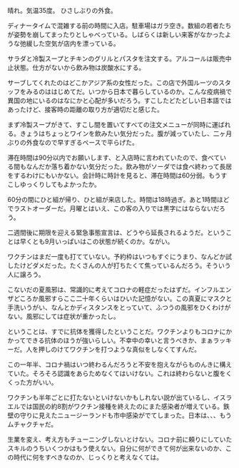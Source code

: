 晴れ。気温35度。
ひさしぶりの外食。

ディナータイムで混雑する前の時間に入店。駐車場はガラ空き。数組の若者たちが姿勢を崩してまったりとしゃべっている。しばらくは新しい来客がなかったような弛緩した空気が店内を漂っている。

サラダと冷製スープとチキンのグリルとパスタを注文する。アルコールは販売中止状態。仕方がないから飲み物は炭酸水にする。

サーブしてくれたのはどこかアジア系の女性だった。この店で外国ルーツのスタッフをみるのははじめてだ。いつから日本で暮らしているのか。こんな疫病禍で異国の地にいるのはなにかと心配が多いだろう。すこしたどたどしい日本語ではあったけど、接客時の距離の取り方が適切だと感じた。

まず冷製スープがきて、すこし間を置いてすべての注文メニューが同時に運ばれる。きょうはちょっとワインを飲みたい気分だった。腹が減っていたし、二ヶ月ぶりの外食なので早すぎるペースで平らげた。

滞在時間は90分以内でお願いします、と入店時に言われていたので、食べている間もなんだか落ち着かない気分だった。飲み物がソーダでは食べ終わって長居をするわけにもいかない。会計時に時計を見ると、滞在時間は60分弱。もうすこしゆっくりしてもよかったか。

60分の間にひと組が帰り、ひと組が来店した。時間は18時過ぎ。あと1時間ほどでラストオーダーだ。月曜とはいえ、この客の入りでは黒字にはならないだろう。

二週間後に期限を迎える緊急事態宣言は、どうやら延長されるようだ。ということは早くとも9月いっぱいはこの状態が続くのか。ながい。

ワクチンはまだ一度も打てていない。予約枠はいつもすぐにうまり、なんどか試したけどダメだった。たくさんの人が打ちたくて焦っているんだろう。そういう人に譲ろう。

こないだの夏風邪は、常識的に考えてコロナの軽症だったはずだ。インフルエンザどころか風邪すらここ二十年くらいはひいた記憶がない。この真夏にマスクと手洗いうがい、なんとかディスタンスをとっていて、ふつうの風邪をひくわけがない。風邪にしては症状が重かったし。

ということは、すでに抗体を獲得したということだ。ワクチンよりもコロナにかかってできる抗体のほうが強いらしい。不幸中の幸いと言うべきか、まぁラッキーだ。人を押しのけてワクチンを打つような真似をしなくてすんだ。

この一年半、コロナ禍はいつ終わるんだろうと不安を抱えながらものんきに構えていた。そろそろ認識をあらためなくてはいけない。これは終わらないと腹をくくった方がいい。

ワクチンも半年ごとに打たないといけないかもしれない説が出ているし、イスラエルでは国民の約8割がワクチン接種を終えたのにまた感染者が増えている。鉄壁の守りに見えたニュージーランドも市中感染がでてしまった。日本は、、、もうムチャクチャだ。

生業を変え、考え方もチューニングしないとけない。コロナ前に頼りにしていたスキルのうちいくつかはもう使えない。自分に何ができて何が出来ないのか、この時代に何をすべきなのか、じっくりと考えなくては。
